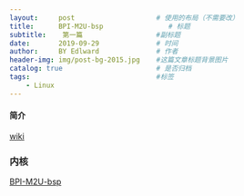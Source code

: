 ```yaml
---
layout:     post                    # 使用的布局（不需要改）
title:      BPI-M2U-bsp                # 标题 
subtitle:    第一篇                  #副标题
date:       2019-09-29              # 时间
author:     BY Edlward              # 作者
header-img: img/post-bg-2015.jpg    #这篇文章标题背景图片
catalog: true                       # 是否归档
tags:                               #标签
    - Linux
---
```


#### 简介
[wiki](http://wiki.banana-pi.org/Banana_Pi_BPI-M2U) 


### 内核
[BPI-M2U-bsp](https://github.com/BPI-SINOVOIP/BPI-M2U-bsp)    

 
